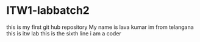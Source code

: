 # ITW1-labbatch2
this is my first git hub repository
My name is lava kumar
im from telangana
this is itw lab
this is the sixth line
i am a coder
